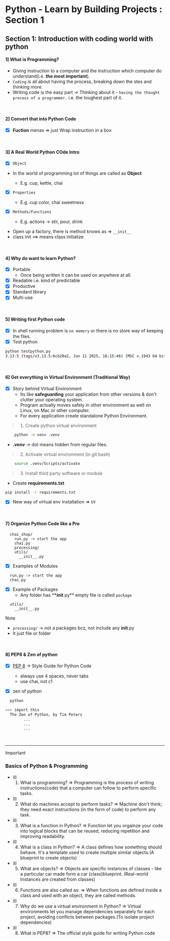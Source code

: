 # Python - Learn by Building Projects : Section 1

## Section 1: Introduction with coding world with python

#### 1] What is Programming?

- Giving instruction to a computer and the instruction which computer do understand(i.e. <b>the most important</b>).
- `Coding` is all about having the process, breaking down the stes and thinking more.
- Writing code is the easy part -> Thinking about it - `having the thought process of a programmer.` i.e. the toughest part of it.

<br>

#### 2] Convert that into Python Code

- [x] **Fuction** menas => just Wrap instruction in a box

<br>

#### 3] A Real World Python COde Intro

- [x] `Object`
- In the world of programming lot of things are called as **Object**

  - E.g. cup, kettle, chai

- [x] `Properties`

  - E.g. cup color, chai sweetness

- [x] `Methods/Functions`

  - E.g. actions -> stir, pour, drink

- Open up a factory, there is method knows as => `__init__`
- class init ==> means class initialize

<br>

#### 4] Why do want to learn Python?

- [x] Portable
  - Once being written it can be used on anywhere at all.
- [x] Readable i.e. kind of predictable
- [x] Productive
- [x] Standard library
- [x] Multi-use

<br>

#### 5] Writing first Python code

- [x] In shell running problem is `no memory` or there is no store way of keeping the files.
- [x] Test python

```bash
python testpython.py
3.13.5 (tags/v3.13.5:6cb20a2, Jun 11 2025, 16:15:46) [MSC v.1943 64 bit (AMD64)]
```

<br>

#### 6] Get everything in Virtual Environment (Traditional Way)

- [x] Story behind Virtual Environment
  - Its like **safeguarding** your application from other versions & don't clutter your operating system.
  - Program actually moves safely in other environment as well on Linux, on Mac or other computer.
  - For every application create standalone Python Environment.

> 1. Create python virtual environment

```bash
	python -m venv .venv
```

- **.venv** -> dot means hidden from regular files.

> 2. Activate virtual environment (in git bash)

```bash
	source .venv/Scripts/activate
```

> 3. Install third party software or module

- Create **requirements.txt**

```bash
pip install -r requirements.txt
```

- [x] New way of virtual env installation => `UV`

<br>

#### 7] Organize Python Code like a Pro

```
  chai_shop/
    run.py -> start the app
    chai.py
    processing/
    utils/
      __init__.py

```

- [x] Examples of Modules

```
  run.py -> start the app
  chai.py
```

- [x] Example of Packages
  - Any folder has \***\*init**.py\*\* empty file is called `package`

```
  utils/
    __init__.py

```

> [!NOTE]
>
> - `processing/` -> not a packages bcz, not include any **init**.py
> - It just file or folder

<br>

#### 8] PEP8 & Zen of python

- [x] [PEP 8](https://peps.python.org/pep-0008/) -> Style Guide for Python Code

  - always use 4 spaces, never tabs
  - use chai, not c1

- [x] zen of python

```bash
  python
```

```bash
>>> import this
  The Zen of Python, by Tim Peters
        ...
        ...
        ...
```

<br>

--------

> [!IMPORTANT]
### Basics of Python & Programming

- [x] 1. What is programming?
  => Programming is the process of writing instructions(code) that a computer can follow to perform specific tasks.

- [x] 2. What do machines accept to perform tasks?
  => Machine don't think; they need exact instructions (in the form of code) to perform any task.

- [x] 3. What is a function in Python?
  => Function let you orgainze your code into logical blocks that can be reused, reducing repetition and improving readability.

- [x] 4. What is a class in Python?
  => A class defines how something should behave. It's a template used to create multiple similar objects.(A blueprint to create objects)

- [x] 5. What are objects?
  => Objects are specific instances of classes - like a particular car made form a car (class)blueprint. (Real-world Instances are created from classes)

- [x] 6. Functions are also called as:
  => When functions are defined inside a class and used with an object, they are called methods.

- [x] 7. Why do we use a virtual environment in Python?
  => Virtual environments let you manage dependencies separately for each project, avoiding conflicts between packages.(To isolate project dependencies)

- [x] 8. What is PEP8?
  => The official style guide for writing Python code



